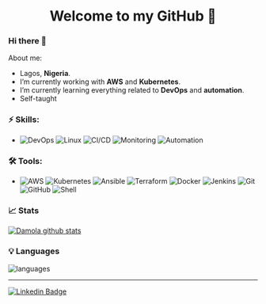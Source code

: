 <h1 align="center"> 
	 Welcome to my GitHub 🚀
</h1>

### Hi there 👋

<!--
**Damola12345/Damola12345** is a ✨ _special_ ✨ repository because its `README.md` (this file) appears on your GitHub profile.
-->

About me:

-  Lagos, **Nigeria**.
-  I’m currently working with **AWS** and **Kubernetes**.
-  I’m currently learning everything related to **DevOps** and **automation**.
-  Self-taught

### ⚡ Skills:
- ![DevOps](https://img.shields.io/badge/-DevOps-yellowgreen) ![Linux](https://img.shields.io/badge/-Linux-FCC624?&logo=linux&logoColor=FFFFFF) ![CI/CD](https://img.shields.io/badge/-CI/CD-yellowgreen) ![Monitoring](https://img.shields.io/badge/-Monitoring-red) ![Automation](https://img.shields.io/badge/-Automation-green) 

### 🛠 Tools:
- ![AWS](https://img.shields.io/badge/-AWS-232F3E?&logo=amazon%20aws&logoColor=FFFFFF) ![Kubernetes](https://img.shields.io/badge/-Kubernetes-326CE5?&logo=kubernetes&logoColor=FFFFFF) ![Ansible](https://img.shields.io/badge/-Ansible-EE0000?&logo=ansible&logoColor=FFFFFF) ![Terraform](https://img.shields.io/badge/-Terraform-623CE4?&logo=terraform&logoColor=FFFFF) ![Docker](https://img.shields.io/badge/-Docker-2496ED?&logo=docker&logoColor=FFFFFF) ![Jenkins](https://img.shields.io/badge/-Jenkins-D24939?&logo=Jenkins&logoColor=FFFFFF) ![Git](https://img.shields.io/badge/-Git-F05032?&logo=git&logoColor=FFFFFF) ![GitHub](https://img.shields.io/badge/-GitHub-181717?&logo=GitHub&logoColor=FFFFFF) ![Shell](https://img.shields.io/badge/-Shell-4EAA25?&logo=gnu%20bash&logoColor=FFFFFF) 

### 📈 Stats 
 
[![Damola github stats](https://github-readme-stats.vercel.app/api?username=Damola12345&theme=cobalt&show_icons=true)](https://github.com/Damola12345/github-readme-stats)

### 💡  Languages 
![languages](https://github-readme-stats.vercel.app/api/top-langs/?username=Damola12345&hide=scss&layout=compact&theme=cobalt&title_color=2ED3EA)

<hr>

[![Linkedin Badge](https://img.shields.io/badge/-LinkedIn-blue?style=flat-square&logo=Linkedin&logoColor=white&link=https://www.linkedin.com/in/adedamola-ajibola-6b179b1b6/)](https://www.linkedin.com/in/adedamola-ajibola-6b179b1b6/)
